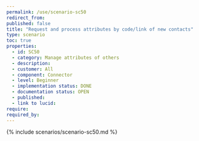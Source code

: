 ```yaml
---
permalink: /use/scenario-sc50
redirect_from: 
published: false
title: "Request and process attributes by code/link of new contacts"
type: scenario
toc: true
properties:
  - id: SC50
  - category: Manage attributes of others
  - description:
  - customer: All
  - component: Connector
  - level: Beginner
  - implementation status: DONE
  - documentation status: OPEN
  - published:
  - link to lucid:
require:
required_by:
---
```


{% include scenarios/scenario-sc50.md %}
